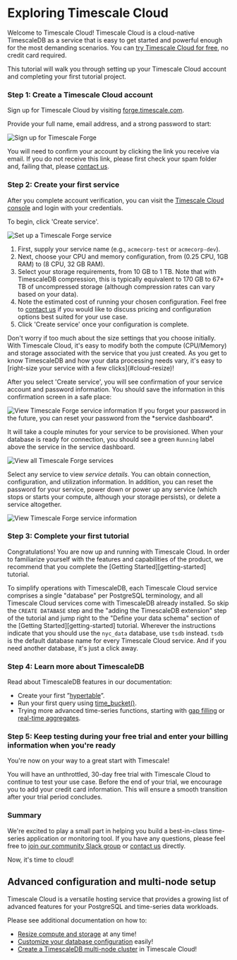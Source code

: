 # Exploring Timescale Cloud

Welcome to Timescale Cloud! Timescale Cloud is a cloud-native TimescaleDB
as a service that is easy to get started and powerful enough for the most
demanding scenarios. You can
[try Timescale Cloud for free][cloud-signup], no credit card required.

This tutorial will walk you through setting up your Timescale Cloud account and
completing your first tutorial project.

### Step 1: Create a Timescale Cloud account [](step1-create-account)

Sign up for Timescale Cloud by visiting [forge.timescale.com][cloud-signup].

Provide your full name, email address, and a strong password to start:

<img class="main-content__illustration" src="https://assets.iobeam.com/images/docs/forge_images/timescale-forge-signup-page.png" alt="Sign up for Timescale Forge"/>

You will need to confirm your account by clicking the link you receive via
email. If you do not receive this link, please first check your spam folder
and, failing that, please [contact us][contact-timescale].

### Step 2: Create your first service [](step2-create-service)

 After you complete account verification, you can visit the
 [Timescale Cloud console][cloud-console] and login with your credentials.

 To begin, click 'Create service'.

<img class="main-content__illustration" src="https://assets.iobeam.com/images/docs/forge_images/timescale-forge-service-creation.png" alt="Set up a Timescale Forge service"/>

1. First, supply your service name (e.g., `acmecorp-test` or `acmecorp-dev`).
1. Next, choose your CPU and memory configuration, from (0.25 CPU, 1GB RAM) to
(8 CPU, 32 GB RAM).
1. Select your storage requirements, from 10 GB to 1 TB.  Note that with TimescaleDB
compression, this is typically equivalent to 170 GB to 67+ TB of uncompressed
storage (although compression rates can vary based on your data).
1. Note the estimated cost of running your chosen configuration. Feel free to
[contact us][contact-timescale] if you would like to discuss pricing and
configuration options best suited for your use case.
1. Click 'Create service' once your configuration is complete.

<highlight type="tip">
Don't worry if too much about the size settings that you choose initially. With
Timescale Cloud, it's easy to modify both the compute (CPU/Memory) and storage
associated with the service that you just created. As you get to know
TimescaleDB and how your data processing needs vary, it's easy to
[right-size your service with a few clicks](#cloud-resize)!
</highlight>

After you select 'Create service', you will see confirmation of your service account and
password information. You should save the information in this confirmation screen in
a safe place:

<img class="main-content__illustration" src="https://assets.iobeam.com/images/docs/forge_images/timescale-forge-service-confirmation.png" alt="View Timescale Forge service information"/>

<highlight type="warning">
 If you forget your password in the future, you can reset your password from the *service dashboard*.
</highlight>

It will take a couple minutes for your service to be provisioned. When your database is
ready for connection, you should see a green `Running` label above the service in the
service dashboard.

<img class="main-content__illustration" src="https://assets.iobeam.com/images/docs/forge_images/timescale-forge-service-dashboard.png" alt="View all Timescale Forge services"/>

Select any service to view *service details*. You can obtain connection,
configuration, and utilization information. In addition, you can reset the
password for your service, power down or power up any service (which stops
or starts your compute, although your storage persists), or delete
a service altogether.

<img class="main-content__illustration" src="https://assets.iobeam.com/images/docs/forge_images/timescale-forge-service-details.png" alt="View Timescale Forge service information"/>

### Step 3: Complete your first tutorial [](step3-tutorial)

Congratulations! You are now up and running with Timescale Cloud. In order to
familiarize yourself with the features and capabilities of the product, we
recommend that you complete the [Getting Started][getting-started] tutorial.

To simplify operations with TimescaleDB, each Timescale Cloud service comprises a
single "database" per PostgreSQL terminology, and all Timescale Cloud services
come with TimescaleDB already installed. So skip the `CREATE DATABASE` step
and the "adding the TimescaleDB extension" step of the tutorial and
jump right to the "Define your data schema" section of the [Getting Started][getting-started]
tutorial. Wherever the instructions indicate that you should use the `nyc_data`
database, use `tsdb` instead. `tsdb` is the default database name for every
Timescale Cloud service. And if you need another database, it's just a click away.

### Step 4: Learn more about TimescaleDB

Read about TimescaleDB features in our documentation:

- Create your first ”[hypertable][hypertable-info]”.
- Run your first query using [time_bucket()][time-bucket-info].
- Trying more advanced time-series functions, starting with [gap filling][gap-filling-info] or [real-time aggregates][aggregates-info].

### Step 5: Keep testing during your free trial and enter your billing information when you're ready

You're now on your way to a great start with Timescale!

You will have an unthrottled, 30-day free trial with Timescale Cloud to
continue to test your use case. Before the end of your trial, we encourage you
to add your credit card information. This will ensure a smooth transition after
your trial period concludes.

### Summary

We're excited to play a small part in helping you build a best-in-class
time-series application or monitoring tool. If you have any questions, please
feel free to [join our community Slack group][slack-info]
or [contact us][contact-timescale] directly.

Now, it's time to cloud!

## Advanced configuration and multi-node setup

Timescale Cloud is a versatile hosting service that provides a growing list of
advanced features for your PostgreSQL and time-series data workloads.

Please see additional documentation on how to:
 * [Resize compute and storage][resize] at any time!
 * [Customize your database configuration][configuration] easily!
 * [Create a TimescaleDB multi-node cluster][multi-node] in Timescale Cloud!

[cloud-signup]: https://forge.timescale.com
[billing-info]: /cloud/managing-billing-payments
[slack-info]: https://slack-login.timescale.com
[install-psql]: /how-to-guides/connecting/psql/
[hello-timescale]: /tutorials/tutorial-hello-timescale
[cloud-console]: https://console.forge.timescale.com/login
[contact-timescale]: https://www.timescale.com/contact
[hypertable-info]: /how-to-guides/hypertables
[time-bucket-info]: /how-to-guides/query-data/advanced-analytic-queries#time-bucket
[gap-filling-info]: /how-to-guides/query-data/advanced-analytic-queries#gap-filling
[aggregates-info]: https://docs.timescale.com/latest/tutorials/continuous-aggs-tutorial
[resize]: /getting-started/exploring-cloud/cloud-resize
[configuration]: /getting-started/exploring-cloud/cloud-configuration
[multi-node]: /getting-started/exploring-cloud/cloud-multi-node
